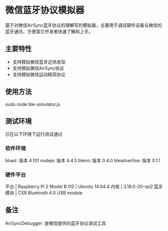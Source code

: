 

# 微信蓝牙协议模拟器
基于对微信AirSync蓝牙协议的理解写的模拟器，主要用于调试硬件设备与微信的蓝牙通讯，方便其它开发者快速了解和上手。

## 主要特性
* 支持模拟微信蓝牙近场发现
* 支持模拟微信AirSync协议
* 支持模拟微信运动精简协议

## 使用方法
sudo node ble-simulator.js

## 测试环境

已在以下环境下运行测试通过
 
### 软件环境
bluez:			版本 4.101
nodejs:			版本 4.4.5
bleno: 			版本 0.4.0
bleadvertise:	版本 0.1.1

### 硬件平台

平台 | Raspberry Pi 2 Model B
OS | Ubuntu 14.04.4
内核 | 3.18.0-20-rpi2
蓝牙模块 | CSR Bluetooth 4.0 USB module
 
## 备注
AirSyncDebugger: 是微信提供的蓝牙协议调试工具
